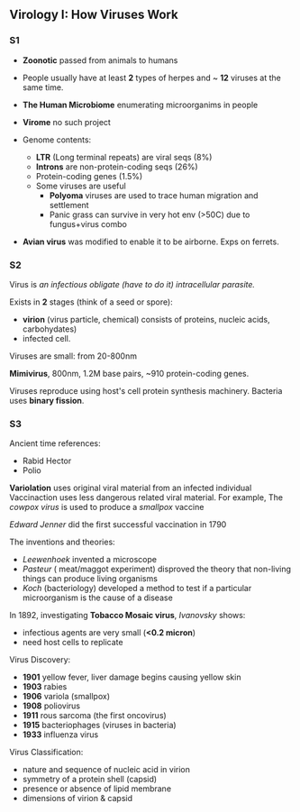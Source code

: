 ## Virology I: How Viruses Work

### S1

* **Zoonotic** passed from animals to humans

* People usually have at least **2** types of herpes and  ~ **12** viruses at the same time.  

* **The Human Microbiome** enumerating microorganims in people 

* **Virome** no such project

* Genome contents:
	* **LTR** (Long terminal repeats) are viral seqs (8%) 
	* **Introns** are non-protein-coding seqs (26%) 
	* Protein-coding genes (1.5%)
	* Some viruses are useful
		* **Polyoma** viruses are used to trace human migration and settlement 
		* Panic grass can survive in very hot env (>50C) due to fungus+virus combo

* **Avian virus** was modified to enable it to be airborne. Exps on ferrets.

### S2

Virus is *an infectious obligate (have to do it) intracellular parasite.* 

Exists in **2** stages (think of a seed or spore): 
* **virion** (virus particle, chemical) consists of proteins, nucleic acids, carbohydates)
*  infected cell.
  


Viruses are small: from 20-800nm

**Mimivirus**, 800nm, 1.2M base pairs, ~910 protein-coding genes.



Viruses reproduce using host's cell protein synthesis machinery.
Bacteria uses **binary fission**.


### S3

Ancient time references:
* Rabid Hector
* Polio 

**Variolation** uses original viral material from an infected individual
Vaccinaction uses less dangerous related viral material. For example, The *cowpox virus* is used to produce a *smallpox* vaccine

*Edward Jenner* did the first successful vaccination in 1790

The inventions and theories:
* *Leewenhoek* invented a microscope
* *Pasteur* ( meat/maggot experiment) disproved the theory that non-living things can produce living organisms 
* *Koch* (bacteriology) developed a method to test if a particular microorganism is the cause of a disease

In 1892, investigating **Tobacco Mosaic virus**, *Ivanovsky* shows:
* infectious agents are very small (**<0.2 micron**)
* need host cells to replicate 

Virus Discovery:

* **1901** yellow fever,  liver damage begins causing yellow skin
* **1903** rabies 
* **1906** variola (smallpox)
* **1908** poliovirus
* **1911** rous sarcoma (the first oncovirus)
* **1915** bacteriophages (viruses in bacteria)
* **1933** influenza virus

Virus Classification:
* nature and sequence of nucleic acid in virion 
* symmetry of a protein shell (capsid)
* presence or absence of lipid membrane 
* dimensions of virion & capsid 

